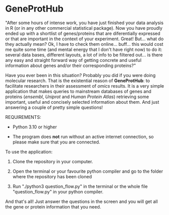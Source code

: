 # GeneProtHub

"After some hours of intense work, you have just finished your data analysis in R (or in any other commercial statistical package). Now you have proudly ended up with a shortlist of genes/proteins that are diferentially expressed or that are important in the context of your experiment. Great! But... what do they actually mean? Ok, I have to check them online... buff... this would cost me quite some time (and mental energy that I don't have right now) to do it: several data bases, different layouts, a lot of info to be filtered out... is there any easy and straight forward way of getting concrete and useful information about genes and/or their corresponding proteins?"

Have you ever been in this situation? Probably you did if you were doing molecular research. That is the existential reason of **GeneProtHub**: to facilitate researchers in their assessment of *omics* results. It is a very simple application that makes queries to mainstream databases of genes and proteins (*ensembl*, *Uniprot* and *Human Protein Atlas*) retrieving some important, useful and concisely selected information about them. And just answering a couple of pretty simple questions!

REQUIREMENTS:

-   Python 3.10 or higher

-   The program does **not** run without an active internet connection, so please make sure that you are connected.


To use the application:

1)  Clone the repository in your computer.

2)  Open the terminal or your favourite python compiler and go to the folder where the repository has been cloned

3)  Run "./python3 question_flow.py" in the terminal or the whole file "question_flow.py" in your python compiler.

And that's all! Just answer the questions in the screen and you will get all the gene or protein information that you need.
